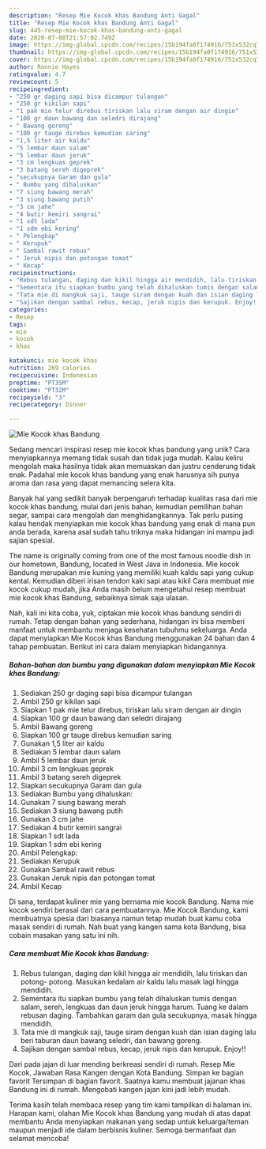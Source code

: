 ```yaml
---
description: "Resep Mie Kocok khas Bandung Anti Gagal"
title: "Resep Mie Kocok khas Bandung Anti Gagal"
slug: 445-resep-mie-kocok-khas-bandung-anti-gagal
date: 2020-07-08T21:57:02.749Z
image: https://img-global.cpcdn.com/recipes/15b194fa0f174916/751x532cq70/mie-kocok-khas-bandung-foto-resep-utama.jpg
thumbnail: https://img-global.cpcdn.com/recipes/15b194fa0f174916/751x532cq70/mie-kocok-khas-bandung-foto-resep-utama.jpg
cover: https://img-global.cpcdn.com/recipes/15b194fa0f174916/751x532cq70/mie-kocok-khas-bandung-foto-resep-utama.jpg
author: Ronnie Hayes
ratingvalue: 4.7
reviewcount: 5
recipeingredient:
- "250 gr daging sapi bisa dicampur tulangan"
- "250 gr kikilan sapi"
- "1 pak mie telur direbus tiriskan lalu siram dengan air dingin"
- "100 gr daun bawang dan seledri dirajang"
- " Bawang goreng"
- "100 gr tauge direbus kemudian saring"
- "1,5 liter air kaldu"
- "5 lembar daun salam"
- "5 lembar daun jeruk"
- "3 cm lengkuas geprek"
- "3 batang sereh digeprek"
- "secukupnya Garam dan gula"
- " Bumbu yang dihaluskan"
- "7 siung bawang merah"
- "3 siung bawang putih"
- "3 cm jahe"
- "4 butir kemiri sangrai"
- "1 sdt lada"
- "1 sdm ebi kering"
- " Pelengkap"
- " Kerupuk"
- " Sambal rawit rebus"
- " Jeruk nipis dan potongan tomat"
- " Kecap"
recipeinstructions:
- "Rebus tulangan, daging dan kikil hingga air mendidih, lalu tiriskan dan potong- potong. Masukan kedalam air kaldu lalu masak lagi hingga mendidih."
- "Sementara itu siapkan bumbu yang telah dihaluskan tumis dengan salam, sereh, lengkuas dan daun jeruk hingga harum. Tuang ke dalam rebusan daging. Tambahkan garam dan gula secukupnya, masak hingga mendidih."
- "Tata mie di mangkuk saji, tauge siram dengan kuah dan isian daging lalu beri taburan daun bawang seledri, dan bawang goreng."
- "Sajikan dengan sambal rebus, kecap, jeruk nipis dan kerupuk. Enjoy!!"
categories:
- Resep
tags:
- mie
- kocok
- khas

katakunci: mie kocok khas 
nutrition: 269 calories
recipecuisine: Indonesian
preptime: "PT35M"
cooktime: "PT32M"
recipeyield: "3"
recipecategory: Dinner

---
```



![Mie Kocok khas Bandung](https://img-global.cpcdn.com/recipes/15b194fa0f174916/751x532cq70/mie-kocok-khas-bandung-foto-resep-utama.jpg)

Sedang mencari inspirasi resep mie kocok khas bandung yang unik? Cara menyiapkannya memang tidak susah dan tidak juga mudah. Kalau keliru mengolah maka hasilnya tidak akan memuaskan dan justru cenderung tidak enak. Padahal mie kocok khas bandung yang enak harusnya sih punya aroma dan rasa yang dapat memancing selera kita.

Banyak hal yang sedikit banyak berpengaruh terhadap kualitas rasa dari mie kocok khas bandung, mulai dari jenis bahan, kemudian pemilihan bahan segar, sampai cara mengolah dan menghidangkannya. Tak perlu pusing kalau hendak menyiapkan mie kocok khas bandung yang enak di mana pun anda berada, karena asal sudah tahu triknya maka hidangan ini mampu jadi sajian spesial.

The name is originally coming from one of the most famous noodle dish in our hometown, Bandung, located in West Java in Indonesia. Mie kocok Bandung merupakan mie kuning yang memiliki kuah kaldu sapi yang cukup kental. Kemudian diberi irisan tendon kaki sapi atau kikil Cara membuat mie kocok cukup mudah, jika Anda masih belum mengetahui resep membuat mie kocok khas Bandung, sebaiknya simak saja ulasan.


Nah, kali ini kita coba, yuk, ciptakan mie kocok khas bandung sendiri di rumah. Tetap dengan bahan yang sederhana, hidangan ini bisa memberi manfaat untuk membantu menjaga kesehatan tubuhmu sekeluarga. Anda dapat menyiapkan Mie Kocok khas Bandung menggunakan 24 bahan dan 4 tahap pembuatan. Berikut ini cara dalam menyiapkan hidangannya.

<!--inarticleads1-->

##### Bahan-bahan dan bumbu yang digunakan dalam menyiapkan Mie Kocok khas Bandung:

1. Sediakan 250 gr daging sapi bisa dicampur tulangan
1. Ambil 250 gr kikilan sapi
1. Siapkan 1 pak mie telur direbus, tiriskan lalu siram dengan air dingin
1. Siapkan 100 gr daun bawang dan seledri dirajang
1. Ambil  Bawang goreng
1. Siapkan 100 gr tauge direbus kemudian saring
1. Gunakan 1,5 liter air kaldu
1. Sediakan 5 lembar daun salam
1. Ambil 5 lembar daun jeruk
1. Ambil 3 cm lengkuas geprek
1. Ambil 3 batang sereh digeprek
1. Siapkan secukupnya Garam dan gula
1. Sediakan  Bumbu yang dihaluskan:
1. Gunakan 7 siung bawang merah
1. Sediakan 3 siung bawang putih
1. Gunakan 3 cm jahe
1. Sediakan 4 butir kemiri sangrai
1. Siapkan 1 sdt lada
1. Siapkan 1 sdm ebi kering
1. Ambil  Pelengkap:
1. Sediakan  Kerupuk
1. Gunakan  Sambal rawit rebus
1. Gunakan  Jeruk nipis dan potongan tomat
1. Ambil  Kecap


Di sana, terdapat kuliner mie yang bernama mie kocok Bandung. Nama mie kocok sendiri berasal dari cara pembuatannya. Mie Kocok Bandung, kami membuatnya spesia dari biasanya namun tetap mudah buat kamu coba masak sendiri di rumah. Nah buat yang kangen sama kota Bandung, bisa cobain masakan yang satu ini nih. 

<!--inarticleads2-->

##### Cara membuat Mie Kocok khas Bandung:

1. Rebus tulangan, daging dan kikil hingga air mendidih, lalu tiriskan dan potong- potong. Masukan kedalam air kaldu lalu masak lagi hingga mendidih.
1. Sementara itu siapkan bumbu yang telah dihaluskan tumis dengan salam, sereh, lengkuas dan daun jeruk hingga harum. Tuang ke dalam rebusan daging. Tambahkan garam dan gula secukupnya, masak hingga mendidih.
1. Tata mie di mangkuk saji, tauge siram dengan kuah dan isian daging lalu beri taburan daun bawang seledri, dan bawang goreng.
1. Sajikan dengan sambal rebus, kecap, jeruk nipis dan kerupuk. Enjoy!!


Dari pada jajan di luar mending berkreasi sendiri di rumah. Resep Mie Kocok, Jawaban Rasa Kangen dengan Kota Bandung. Simpan ke bagian favorit Tersimpan di bagian favorit. Saatnya kamu membuat jajanan khas Bandung ini di rumah. Mengobati kangen jajan kini jadi lebih mudah. 

Terima kasih telah membaca resep yang tim kami tampilkan di halaman ini. Harapan kami, olahan Mie Kocok khas Bandung yang mudah di atas dapat membantu Anda menyiapkan makanan yang sedap untuk keluarga/teman maupun menjadi ide dalam berbisnis kuliner. Semoga bermanfaat dan selamat mencoba!
